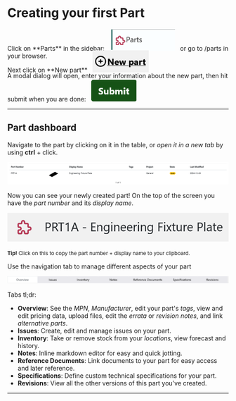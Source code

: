 # Creating your first **Part**

<p style="max-height: 35px;">Click on **Parts** in the sidebar: &nbsp; <img src="../images/nav_parts.png" height="50"> &nbsp; or go to /parts in your browser.</p>
<p style="max-height: 35px;">Next click on **New part** &nbsp; <img src="../images/new_part.png" height="50"></p>
<p style="max-height: 75px;">A modal dialog will open, enter your information about the new part, then hit submit when you are done: &nbsp; <img src="../images/submit.png" height="50"></p>

---

## **Part** dashboard

Navigate to the part by clicking on it in the table, or *open it in a new tab* by using **ctrl** + click.

![](images/part_table_entry.png)

Now you can see your newly created part! On the top of the screen you have the *part number* and its *display name*.

![](images/part_display_name.png)

<small><b>Tip!</b> Click on this to copy the part number + display name to your clipboard.</small>

Use the navigation tab to manage different aspects of your part

![](images/part_nav_tab.png)

Tabs tl;dr:

- **Overview**: See the *MPN*, *Manufacturer*, edit your part's *tags*, view and edit pricing data, upload files, edit the *errata* or *revision notes*, and link *alternative parts*.
- **Issues**: Create, edit and manage issues on your part.
- **Inventory**: Take or remove stock from your *locations*, view forecast and history. 
- **Notes**: Inline markdown editor for easy and quick jotting.
- **Reference Documents**: Link documents to your part for easy access and later reference.
- **Specifications**: Define custom technical specifications for your part.
- **Revisions**: View all the other versions of this part you've created.

---